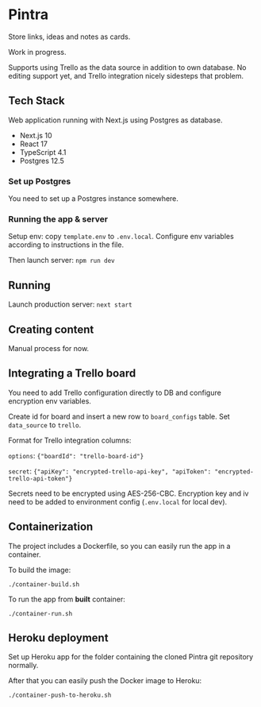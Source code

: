# Pintra

Store links, ideas and notes as cards.

Work in progress.

Supports using Trello as the data source in addition to own database.
No editing support yet, and Trello integration nicely sidesteps that problem.

## Tech Stack

Web application running with Next.js using Postgres as database.

- Next.js 10
- React 17
- TypeScript 4.1
- Postgres 12.5

### Set up Postgres

You need to set up a Postgres instance somewhere.

### Running the app & server

Setup env: copy `template.env` to `.env.local`.
Configure env variables according to instructions in the file.

Then launch server: `npm run dev`

## Running

Launch production server: `next start`

## Creating content

Manual process for now.

## Integrating a Trello board

You need to add Trello configuration directly to DB and configure encryption env variables.

Create id for board and insert a new row to `board_configs` table.
Set `data_source` to `trello`.

Format for Trello integration columns:

`options`: `{"boardId": "trello-board-id"}`

`secret`: `{"apiKey": "encrypted-trello-api-key", "apiToken": "encrypted-trello-api-token"}`

Secrets need to be encrypted using AES-256-CBC. Encryption key and iv need to be added to environment config (`.env.local` for local dev).

## Containerization

The project includes a Dockerfile, so you can easily run the app in a container.

To build the image:

```
./container-build.sh
```

To run the app from **built** container:

```
./container-run.sh
```

## Heroku deployment

Set up Heroku app for the folder containing the cloned Pintra git repository normally.

After that you can easily push the Docker image to Heroku:

```
./container-push-to-heroku.sh
```
